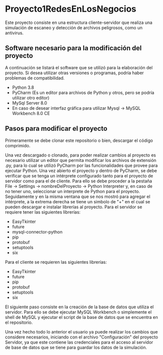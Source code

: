 # Proyecto1RedesEnLosNegocios

Este proyecto consiste en una estructura cliente-servidor que realiza una simulación de escaneo y detección de archivos peligrosos, como un antivirus.

## Software necesario para la modificación del proyecto

A continuación se listará el software que se utilizó para la elaboración del proyecto. Si desea utilizar otras versiones o programas, podría haber problemas de compatibilidad.

* Python 3.8
* PyCharm (Es un editor para archivos de Python y otros, pero se podría utilizar otro editor)
* MySql Server 8.0
* En caso de desear interfaz gráfica para utilizar Mysql -> MySQL Workbench 8.0 CE

## Pasos para modificar el proyecto

Primeramente se debe clonar este repositorio o bien, descargar el código comprimido.

Una vez descargado o clonado, para poder realizar cambios al proyecto es necesario utilizar un editor que permita modificar los archivos de extensión .py, para lo cual se utilizó PyCharm por las funcionalidades que provee para ejecutar Python.
Una vez abierto el proyecto y dentro de PyCharm, se debe verificar que se tenga un intérprete configurado tanto para el proyecto de servidor como para el de cliente. Para ello se debe proceder a la pestaña File -> Settings -> nombreDelProyecto -> Python Interpreter y, en caso de no tener uno, seleccionar un interprete de Python para el proyecto.
Seguidamente y en la misma ventana que se nos mostró para agregar el intérprete, a la extrema derecha se tiene un simbolo de "+" en el cual se pueden descargar e instalar librerías al proyecto. Para el servidor se requiere tener las siguientes librerías:
* EasyTkinter
* future
* mysql-connector-python
* pip
* protobuf
* setuptools
* six

Para el cliente se requieren las siguientes librerías:
* EasyTkinter
* future
* pip
* protobuf
* setuptools
* six

El siguiente paso consiste en la creación de la base de datos que utiliza el servidor.
Para ello se debe ejecutar MySQL Workbench o simplemente el shell de MySQL y ejecutar el script de la base de datos que se encuentra en el repositorio.

Una vez hecho todo lo anterior el usuario ya puede realizar los cambios que considere necesarios, iniciando con el archivo "Configuración" del proyecto Servidor, ya que este contiene las credenciales para el acceso al servidor de base de datos que se tiene para guardar los datos de la simulación.

